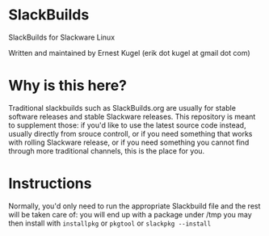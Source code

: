 SlackBuilds
===========

SlackBuilds for Slackware Linux

Written and maintained by Ernest Kugel (erik dot kugel at gmail dot com)

# Why is this here?
Traditional slackbuilds such as SlackBuilds.org are usually for stable software releases and stable Slackware releases. This repository is meant to supplement those: if you'd like to use the latest source code instead, usually directly from srouce controll, or if you need something that works with rolling Slackware release, or if you need something you cannot find through more traditional channels, this is the place for you.

# Instructions  
Normally, you'd only need to run the appropriate Slackbuild file and the rest will be taken care of: you will end up with a package under /tmp you may then install with `installpkg` or `pkgtool` or `slackpkg --install`

